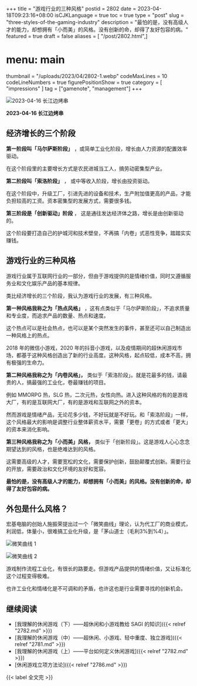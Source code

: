 +++
title = "游戏行业的三种风格"
postid = 2802
date = 2023-04-18T09:23:16+08:00
isCJKLanguage = true
toc = true
type = "post"
slug = "three-styles-of-the-gaming-industry"
description = "最怕的是，没有高级人才的能力，却想拥有「小而美」的风格。没有创新的命，却得了友好包容的病。"
featured = true
draft = false
aliases = [ "/post/2802.html",]
# menu: main
thumbnail = "/uploads/2023/04/2802-1.webp"
codeMaxLines = 10
codeLineNumbers = true
figurePositionShow = true
category = [ "impressions" ]
tag = ["gamenote", "management"]
+++

![2023-04-16 长江边烤串](/uploads/2023/04/2802-1.webp)

**2023-04-16 长江边烤串**

## 经济增长的三个阶段

**第一阶段叫「马尔萨斯阶段」** ，或简单工业化阶段，增长由人力资源的配置效率驱动。

在这个阶段里的主要增长方式是农民进城当工人，搞劳动密集型产业。

**第二阶段叫「索洛阶段」** ， 或中等收入阶段，增长由投资驱动。

在这个阶段中，升级工厂，引进先进的设备和技术，生产附加值更高的产品，才能负担较高的工资。资本密集型的发展方式，需要很多钱。

**第三阶段是「创新驱动」阶段** ， 这是通往发达经济体之路，增长是由创新驱动的。

这个阶段要打造自己的护城河和技术壁垒，不再搞「内卷」式恶性竞争，踏踏实实赚钱。

## 游戏行业的三种风格

游戏行业属于互联网行业的一部分，但由于游戏提供的是情绪价值，同时又遵循服务业和文化娱乐产品的基本规律。

类比经济增长的三个阶段，我认为游戏行业的发展，有三种风格。

**第一种风格我称之为「热点风格」** ，这有点类似于「马尔萨斯阶段」，不追求质量和专业度，而追求产品的数量、热点和速度。

这个热点可以是社会热点，也可以是某个突然发生的事件，甚至还可以自己制造出一种风格上的热点。

2018 年的微信小游戏，2020 年的抖音小游戏，以及疫情期间的超休闲游戏市场，都基于这种风格创造出了新的行业高度。这种风格，起点较低，成本不高，拥有极强的生命力。

**第二种风格我称之为「内卷风格」，** 类似于「索洛阶段」。就是花最多的钱，请最贵的人，搞最强的工业化，卷最赚钱的项目。

例如 MMORPG 热，SLG 热，二次元热，女性向热。进入这种风格的有的是游戏大厂，有的是互联网大厂，有的是游戏和互联网之外的资本。

然而游戏是情绪产品，无论花多少钱，不好玩就是不好玩。和「索洛阶段」一样，这个风格最大的影响是调整行业整体薪资水平，需要「更卷」的方式或者「更大」的资本来消化影响。

**第三种风格我称之为「小而美」风格，** 类似于「创新阶段」。这是游戏人心心念念期望达到的风格，也是绝难达到的风格。

这需要高级的人才，需要宽松的文化，需要保护创新，鼓励颠覆式创新。需要行业的开放，需要政治和文化环境的友好和宽容。

**最怕的是，没有高级人才的能力，却想拥有「小而美」的风格。没有创新的命，却得了友好包容的病。**

## 外包是什么风格？

宏基电脑的创始人施振荣提出过一个「微笑曲线」理论，认为代工厂的商业模式，利润低，体量小，很难搞工业化升级，是「茅山道士（毛利3%到%4）」。

![微笑曲线 1](/uploads/2023/04/2802-2.webp)

![微笑曲线 2](/uploads/2023/04/2802-3.webp)

游戏制作流程工业化，有很长的路要走。但游戏产品提供的情绪价值，又让标准化这个过程变得极难。

也许工业化和情绪化是不可调和的矛盾，也许这也是行业需要寻找的创新机会。

## 继续阅读

- [我理解的休闲游戏（下）——超休闲和小游戏教给 SAGI 的知识]({{< relref "2782.md" >}})
- [我理解的休闲游戏（中）——超休闲、小游戏、轻中重度、独立游戏]({{< relref "2781.md" >}})
- [我理解的休闲游戏（上）——平台如何定义休闲游戏]({{< relref "2782.md" >}})
- [休闲游戏立项方法论]({{< relref "2786.md" >}})

{{< label 全文完 >}}